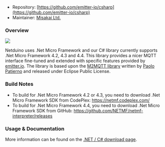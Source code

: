 * Repository: [https://github.com/emitter-io/csharp](https://github.com/emitter-io/csharp)
* Maintainer: [Misakai Ltd.](http://misakai.com)

### Overview

![](https://s3.amazonaws.com/cdn.misakai.com/www-emitter/blog/net_micro.gif)

Netduino uses .Net Micro Framework and our C# library currently supports .Net Micro Framework 4.2, 4.3 and 4.4. This library provides a nicer MQTT interface fine-tuned and extended with specific features provided by [emitter.io](http://emitter.io). The library is based upon the [M2MQTT library](http://www.m2mqtt.net
) written by [Paolo Patierno](https://m2mqtt.wordpress.com/who/) and released under Eclipse Public License.

### Build Notes
* To build for .Net Micro Framework 4.2 or 4.3, you need to download .Net Micro Framework SDK from CodePlex: https://netmf.codeplex.com/
* To build for .Net Micro Framework 4.4, you need to download .Net Micro Framework SDK from GitHub: https://github.com/NETMF/netmf-interpreter/releases

### Usage & Documentation

More information can be found on the [.NET / C# download page](/download/net-c).
